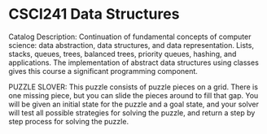# CSCI241 Data Structures
Catalog Description:  Continuation of fundamental concepts of computer science: data abstraction, data structures, and data representation. Lists, stacks, queues, trees, balanced trees, priority queues, hashing, and applications. The implementation of abstract data structures using classes gives this course a significant programming component. 

PUZZLE SLOVER: This puzzle consists of puzzle pieces on a grid. There is one missing piece, but you can slide the pieces around to fill that gap. You will be given an initial state for the puzzle and a goal state, and your solver will test all possible strategies for solving the puzzle, and return a step by step process for solving the puzzle.

